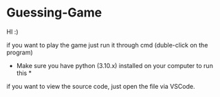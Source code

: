 # Guessing-Game

HI :)

if you want to play the game just run it through cmd (duble-click on the program)

* Make sure you have python (3.10.x) installed on your computer to run this *

if you want to view the source code, just open the file via VSCode.
